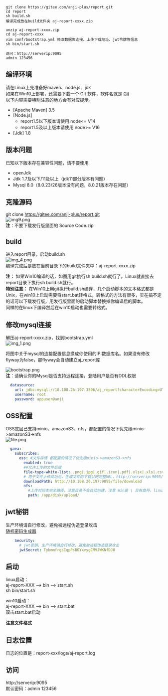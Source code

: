 ```
git clone https://gitee.com/anji-plus/report.git
cd report
sh build.sh
编译完成放在build文件夹 aj-report-xxxx.zip

unzip aj-report-xxxx.zip
cd aj-report-xxxx
vim conf/bootstrap.yml 修改数据库连接、上传下载地址、jwt令牌等信息
sh bin/start.sh

访问：http://serverip:9095
admin 123456
```

## 编译环境

请在Linux上先准备好maven、node.js、jdk <br>
如果在Win10上部署，还需要下载一个 Git 软件，软件名就是 [Git](https://git-scm.com/downloads) <br>
以下内容需要特别注意的地方会有对应提示。<br>

- [Apache Maven] 3.5 <br>
- [Node.js]
    - report1.5以下版本请使用 node<= V14
    - report1.5及以上版本请使用 node>= V16
- [Jdk] 1.8 <br>

## 版本问题

已知以下版本存在兼容性问题，请不要使用

- openJdk
- Jdk 1.7及以下/11及以上（jdk11部分版本有问题）
- Mysql 8.0（8.0.23/26版本没有问题，8.0.21版本存在问题）

## 克隆源码

git clone https://gitee.com/anji-plus/report.git <br>
![img9.png](../picture/quickly/img_9.png) <br>
**注**：不要下载发行版里面的 Source Code.zip <br>

## build

进入report目录，启动build.sh <br>
![img_4.png](../picture/quickly/img_4.png) <br>
编译完成后是放在当前目录下的build文件夹中：aj-report-xxxx.zip <br>

**注：** 如果Win10编译的话，如图用git执行sh build.sh就行了。Linux就直接去report目录下执行sh build.sh就行。 <br>
**特别注意：**
在Win10上用git执行build.sh编译，几个启动脚本的文本格式都是Unix，在win10上启动需要将start.bat转格式，转格式的方法有很多，实在搞不定的话可以下载发行版，用发行版里面的启动脚本替换掉你编译后的脚本。 <br>
同样的在linux下编译然后在win10启动也需要转格式。<br>

## 修改mysql连接

解压aj-report-xxxx.zip，找到bootstrap.yml <br>
![img_1.png](../picture/quickly/img_17.png) <br>

将图中关于mysql的连接配置信息换成你使用的IP:数据库名。如果没有修改flyway为false，那flyway会自动建立aj_report库 <br>

![bootstrap.png](../picture/quickly/img_2.png) <br>
**注**：请确认你的Mysql是否支持远程连接，登陆用户是否有DDL权限 <br>

```yaml
  datasource:
    url: jdbc:mysql://10.108.26.197:3306/aj_report?characterEncoding=UTF-8&serverTimezone=Asia/Shanghai&useSSL=false
    username: root
    password: appuser@anji
```

## OSS配置

OSS底层已支持minio、amazonS3、nfs，都配置的情况下优先级minio->amazonS3->nfs <br>
![file.png](../picture/quickly/img.png) <br>

```yaml
  gaea:
    subscribes:
      oss: #文件存储 都配置的情况下优先级minio->amazonS3->nfs
        enabled: true
        ##允许上传的文件后缀
        file-type-white-list: .png|.jpg|.gif|.icon|.pdf|.xlsx|.xls|.csv|.mp4|.avi|.jpeg|.aaa|.svg
        # 用于文件上传成功后，生成文件的下载公网完整URL，http://serverip:9095/file/download，注意填写IP必须填写后端服务所在的机器IP
        downloadPath: http://10.108.26.197:9095/file/download
        nfs:
          #上传对应本地全路径，注意目录不会自动创建，注意 Win是 \ 且有盘符，linux是 / 无盘符，注意目录权限问题
          path: /app/disk/upload/
```

## jwt秘钥

生产环境请自行修改，避免被远程伪造登录攻击 <br>
[随机密码生成器](http://www.chahuo.com/token-generator.html)

```yaml
    Security:
      # jwt密钥，生产环境请自行修改，避免被远程伪造登录攻击
      jwtSecret: TybmmfrgsIqpPsBOYxvygCMVJWKNfDJU
```

## 启动

linux启动： <br>
aj-report-XXX --> bin --> start.sh <br>
sh bin/start.sh <br>

win10启动：<br>
aj-report-XXX --> bin --> start.bat <br>
双击start.bat启动 <br>

**注意文件格式**

## 日志位置

日志的位置是：report-xxx/logs/aj-report.log <br>

## 访问

http://serverip:9095 <br>
默认密码：admin 123456 <br>


